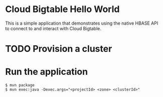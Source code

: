 # Cloud Bigtable Hello World

This is a simple application that demonstrates using the native HBASE API
to connect to and interact with Cloud Bigtable.

# TODO Provision a cluster

# Run the application

    $ mvn package
    $ mvn exec:java -Dexec.args="<projectId> <zone> <clusterId>"

